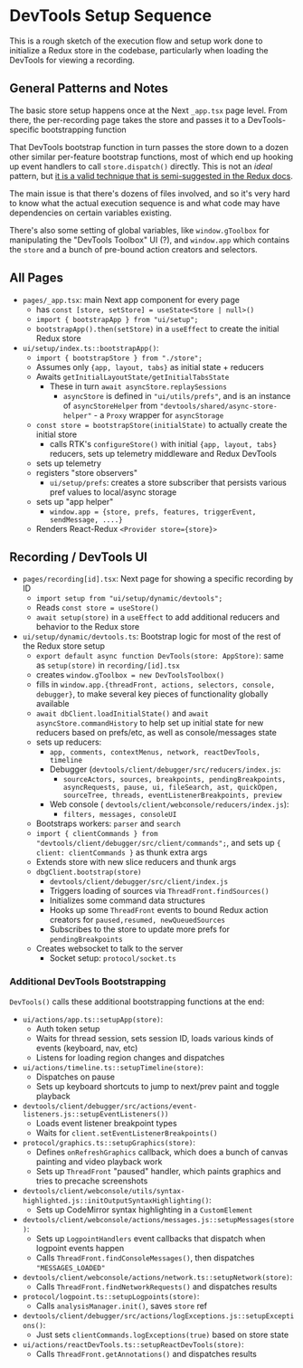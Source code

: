 # DevTools Setup Sequence

This is a rough sketch of the execution flow and setup work done to initialize a Redux store in the codebase, particularly when loading the DevTools for viewing a recording.

## General Patterns and Notes

The basic store setup happens once at the Next `_app.tsx` page level. From there, the per-recording page takes the store and passes it to a DevTools-specific bootstrapping function

That DevTools bootstrap function in turn passes the store down to a dozen other similar per-feature bootstrap functions, most of which end up hooking up event handlers to call `store.dispatch()` directly. This is not an _ideal_ pattern, but [it is a valid technique that is semi-suggested in the Redux docs](https://redux.js.org/faq/code-structure#how-can-i-use-the-redux-store-in-non-component-files).

The main issue is that there's dozens of files involved, and so it's very hard to know what the actual execution sequence is and what code may have dependencies on certain variables existing.

There's also some setting of global variables, like `window.gToolbox` for manipulating the "DevTools Toolbox" UI (?), and `window.app` which contains the `store` and a bunch of pre-bound action creators and selectors.

## All Pages

- `pages/_app.tsx`: main Next app component for every page
  - has `const [store, setStore] = useState<Store | null>()`
  - `import { bootstrapApp } from "ui/setup";`
  - `bootstrapApp().then(setStore)` in a `useEffect` to create the initial Redux store
- `ui/setup/index.ts::bootstrapApp()`:
  - `import { bootstrapStore } from "./store";`
  - Assumes only `{app, layout, tabs}` as initial state + reducers
  - Awaits `getInitialLayoutState/getInitialTabsState`
    - These in turn `await asyncStore.replaySessions`
      - `asyncStore` is defined in `"ui/utils/prefs"`, and is an instance of `asyncStoreHelper` from `"devtools/shared/async-store-helper"` - a `Proxy` wrapper for `asyncStorage`
  - `const store = bootstrapStore(initialState)` to actually create the initial store
    - calls RTK's `configureStore()` with initial `{app, layout, tabs}` reducers, sets up telemetry middleware and Redux DevTools
  - sets up telemetry
  - registers "store observers"
    - `ui/setup/prefs`: creates a store subscriber that persists various pref values to local/async storage
  - sets up "app helper"
    - `window.app = {store, prefs, features, triggerEvent, sendMessage, ....}`
  - Renders React-Redux `<Provider store={store}>`

## Recording / DevTools UI

- `pages/recording[id].tsx`: Next page for showing a specific recording by ID
  - `import setup from "ui/setup/dynamic/devtools";`
  - Reads `const store = useStore()`
  - `await setup(store)` in a `useEffect` to add additional reducers and behavior to the Redux store
- `ui/setup/dynamic/devtools.ts`: Bootstrap logic for most of the rest of the Redux store setup
  - `export default async function DevTools(store: AppStore)`: same as `setup(store)` in `recording/[id].tsx`
  - creates `window.gToolbox = new DevToolsToolbox()`
  - fills in `window.app.{threadFront, actions, selectors, console, debugger}`, to make several key pieces of functionality globally available
  - `await dbClient.loadInitialState()` and `await asyncStore.commandHistory` to help set up initial state for new reducers based on prefs/etc, as well as console/messages state
  - sets up reducers:
    - `app, comments, contextMenus, network, reactDevTools, timeline`
    - Debugger (`devtools/client/debugger/src/reducers/index.js`:
      - `sourceActors, sources, breakpoints, pendingBreakpoints, asyncRequests, pause, ui, fileSearch, ast, quickOpen, sourceTree, threads, eventListenerBreakpoints, preview`
    - Web console ( `devtools/client/webconsole/reducers/index.js`):
      - `filters, messages, consoleUI`
  - Bootstraps workers: `parser` and `search`
  - `import { clientCommands } from "devtools/client/debugger/src/client/commands";`, and sets up `{ client: clientCommands }` as thunk extra args
  - Extends store with new slice reducers and thunk args
  - `dbgClient.bootstrap(store)`
    - `devtools/client/debugger/src/client/index.js`
    - Triggers loading of sources via `ThreadFront.findSources()`
    - Initializes some command data structures
    - Hooks up some `ThreadFront` events to bound Redux action creators for `paused,resumed, newQueuedSources`
    - Subscribes to the store to update more prefs for `pendingBreakpoints`
  - Creates websocket to talk to the server
    - Socket setup: `protocol/socket.ts`

### Additional DevTools Bootstrapping

`DevTools()` calls these additional bootstrapping functions at the end:

- `ui/actions/app.ts::setupApp(store)`:
  - Auth token setup
  - Waits for thread session, sets session ID, loads various kinds of events (keyboard, nav, etc)
  - Listens for loading region changes and dispatches
- `ui/actions/timeline.ts::setupTimeline(store)`:
  - Dispatches on pause
  - Sets up keyboard shortcuts to jump to next/prev paint and toggle playback
- `devtools/client/debugger/src/actions/event-listeners.js::setupEventListeners())`
  - Loads event listener breakpoint types
  - Waits for `client.setEventListenerBreakpoints()`
- `protocol/graphics.ts::setupGraphics(store)`:
  - Defines `onRefreshGraphics` callback, which does a bunch of canvas painting and video playback work
  - Sets up `ThreadFront` "paused" handler, which paints graphics and tries to precache screenshots
- `devtools/client/webconsole/utils/syntax-highlighted.js::initOutputSyntaxHighlighting()`:
  - Sets up CodeMirror syntax highlighting in a `CustomElement`
- `devtools/client/webconsole/actions/messages.js::setupMessages(store)`:
  - Sets up `LogpointHandlers` event callbacks that dispatch when logpoint events happen
  - Calls `ThreadFront.findConsoleMessages()`, then dispatches `"MESSAGES_LOADED"`
- `devtools/client/webconsole/actions/network.ts::setupNetwork(store)`:
  - Calls `ThreadFront.findNetworkRequests()` and dispatches results
- `protocol/logpoint.ts::setupLogpoints(store)`:
  - Calls `analysisManager.init()`, saves `store` ref
- `devtools/client/debugger/src/actions/logExceptions.js::setupExceptions()`:
  - Just sets `clientCommands.logExceptions(true)` based on store state
- `ui/actions/reactDevTools.ts::setupReactDevTools(store)`:
  - Calls `ThreadFront.getAnnotations()` and dispatches results
